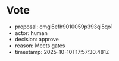 # Vote
- proposal: cmgl5efh9010059p393qi5qo1
- actor: human
- decision: approve
- reason: Meets gates
- timestamp: 2025-10-10T17:57:30.481Z
